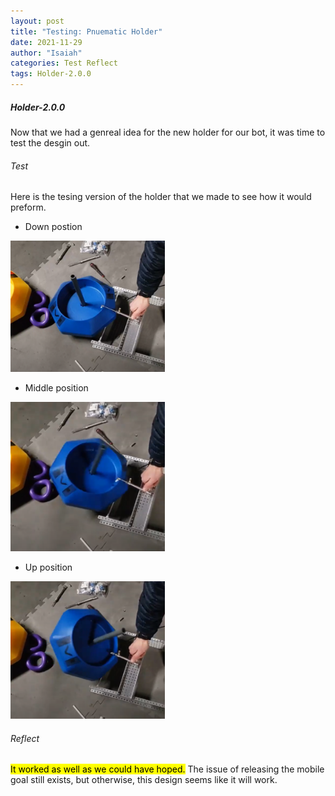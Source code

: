```yaml
---
layout: post
title: "Testing: Pnuematic Holder"
date: 2021-11-29
author: "Isaiah"
categories: Test Reflect
tags: Holder-2.0.0 
---
```


##### Holder-2.0.0

Now that we had a genreal idea for the new holder for our bot, it was time to test the desgin out. 

###### Test 

Here is the tesing version of the holder that we made to see how it would preform.

- Down postion

<img class="responsive-img" width="49%" src="/assets/pics/building/robot-2/Down.png">

- Middle position

<img class="responsive-img" width="49%" src="/assets/pics/building/robot-2/Mid.png">

- Up position

<img class="responsive-img" width="49%" src="/assets/pics/building/robot-2/UpFR.png">


###### Reflect

<mark>It worked as well as we could have hoped.</mark> The issue of releasing the mobile goal still exists, but otherwise, this design seems like it will work.
